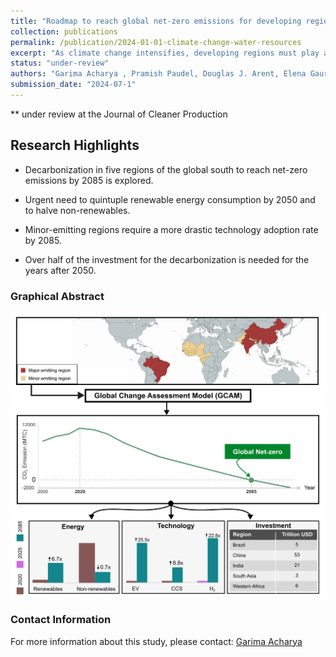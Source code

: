 ```yaml
---
title: "Roadmap to reach global net-zero emissions for developing regions by 2085"
collection: publications
permalink: /publication/2024-01-01-climate-change-water-resources
excerpt: "As climate change intensifies, developing regions must play a crucial role in achieving net-zero emissions, but regional efforts remain underexplored. Our analysis highlights the need for substantial energy system transformations and increased investments, with varying adoption rates of emerging technologies like electric vehicles, hydrogen, and carbon capture across regions, requiring significant financial commitment to achieve a carbon-neutral future by 2085."
status: "under-review"
authors: "Garima Acharya , Pramish Paudel, Douglas J. Arent, Elena Gaura, Shukra Raj Paudel"
submission_date: "2024-07-1"
---
```


** under review at the Journal of Cleaner Production

## Research Highlights
-  Decarbonization in five regions of the global south to reach net-zero
   emissions by 2085 is explored.

-  Urgent need to quintuple renewable energy consumption by 2050 and to
   halve non-renewables.

-  Minor-emitting regions require a more drastic technology adoption rate by
   2085.

-  Over half of the investment for the decarbonization is needed for the years
   after 2050. ​​
   
### Graphical Abstract
![Graphical Abstract](/images/GA_netzero.png)

### Contact Information
For more information about this study, please contact:
[Garima Acharya](mailto:garima.acharya58@gmail.com)
